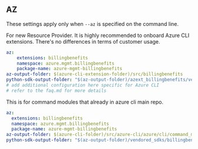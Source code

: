 ## AZ

These settings apply only when `--az` is specified on the command line.

For new Resource Provider. It is highly recommended to onboard Azure CLI extensions. There's no differences in terms of customer usage. 

``` yaml $(az) && $(target-mode) != 'core'
az:
    extensions: billingbenefits
    namespace: azure.mgmt.billingbenefits
    package-name: azure-mgmt-billingbenefits
az-output-folder: $(azure-cli-extension-folder)/src/billingbenefits
python-sdk-output-folder: "$(az-output-folder)/azext_billingbenefits/vendored_sdks/billingbenefits"
# add additional configuration here specific for Azure CLI
# refer to the faq.md for more details
```



This is for command modules that already in azure cli main repo. 
``` yaml $(az) && $(target-mode) == 'core'
az:
  extensions: billingbenefits
  namespace: azure.mgmt.billingbenefits
  package-name: azure-mgmt-billingbenefits
az-output-folder: $(azure-cli-folder)/src/azure-cli/azure/cli/command_modules/billingbenefits
python-sdk-output-folder: "$(az-output-folder)/vendored_sdks/billingbenefits"
``` 